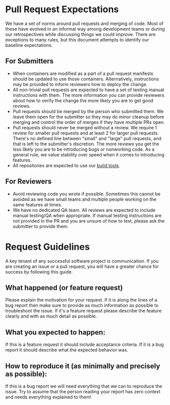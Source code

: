 # Pull Request Expectations

We have a set of norms around pull requests and merging of code. Most of these have evolved in an informal way among development teams or during our retrospectives while discussing things we could improve. There are exceptions to many rules, but this document attempts to identify our baseline expectations.

## For Submitters

- When containers are modified as a part of a pull request manifests should be updated to use those containers. Alternatively, instructions may be provided to inform reviewers how to deploy the change.
- All non-trivial pull requests are expected to have a set of testing manual instructions with them. The more information you can provide reviewers about how to verify the change the more likely you are to get good reviews.
- Pull requests should be merged by the person who submitted them. We leave them open for the submitter so they may do minor cleanup before merging and control the order of merges if they have multiple PRs open.
- Pull requests should never be merged without a review. We require 1 review for smaller pull requests and at least 2 for larger pull requests. There's no defined line between "small" and "large" pull requests, and that is left to the submitter's discretion. The more reviews you get the less likely you are to be introducing bugs or nonworking code. As a general rule, we value stability over speed when it comes to introducing features.
- All repositories are expected to use our [build tools](https://github.com/drud/build-tools).

## For Reviewers

- Avoid reviewing code you wrote if possible. Sometimes this cannot be avoided as we have small teams and multiple people working on the same features at times.
- We have no dedicated QA team. All reviews are expected to include manual testing/QA when appropriate. If manual testing instructions are not provided in the PR and you are unsure of how to test, please ask the submitter to provide them.


# Request Guidelines
A key tenant of any successful software project is communication.  If you are creating an issue or a pull request, you will have a greater chance for success by following this guide.

## What happened (or feature request)
Please explain the motivation for your request. If it is along the lines of a bug report then make sure to provide as much information as possible to troubleshoot the issue.  If it's a feature request please describe the feature clearly and with as much detail as possible.

## What you expected to happen:
If this is a feature request it should include acceptance criteria.  If it is a bug report it should describe what the expected behavior was.

## How to reproduce it (as minimally and precisely as possible):
If this is a bug report we will need everything that we can to reproduce the issue.  Try to assume that the person reading your report has zero context and needs everything explained to them!
